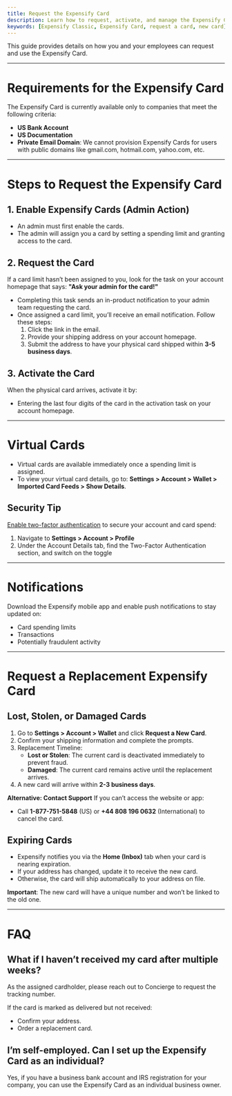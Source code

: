 ```yaml
---
title: Request the Expensify Card
description: Learn how to request, activate, and manage the Expensify Card, including virtual card setup, replacement procedures, and eligibility requirements.
keywords: [Expensify Classic, Expensify Card, request a card, new card]
---
```


This guide provides details on how you and your employees can request and use the Expensify Card.

---

# Requirements for the Expensify Card

The Expensify Card is currently available only to companies that meet the following criteria:
- **US Bank Account**
- **US Documentation**
- **Private Email Domain**: We cannot provision Expensify Cards for users with public domains like gmail.com, hotmail.com, yahoo.com, etc.

---

# Steps to Request the Expensify Card

## 1. Enable Expensify Cards (Admin Action)
- An admin must first enable the cards.
- The admin will assign you a card by setting a spending limit and granting access to the card.

## 2. Request the Card
If a card limit hasn’t been assigned to you, look for the task on your account homepage that says: **"Ask your admin for the card!"**
- Completing this task sends an in-product notification to your admin team requesting the card.
- Once assigned a card limit, you’ll receive an email notification. Follow these steps:
  1. Click the link in the email.
  2. Provide your shipping address on your account homepage.
  3. Submit the address to have your physical card shipped within **3-5 business days**.

## 3. Activate the Card
When the physical card arrives, activate it by:
  - Entering the last four digits of the card in the activation task on your account homepage.

---

# Virtual Cards

- Virtual cards are available immediately once a spending limit is assigned.
- To view your virtual card details, go to:
  **Settings > Account > Wallet > Imported Card Feeds > Show Details**.

## Security Tip
[Enable two-factor authentication](https://help.expensify.com/articles/expensify-classic/settings/Enable-two-factor-authentication) to secure your account and card spend:
1. Navigate to **Settings > Account > Profile**
2. Under the Account Details tab, find the Two-Factor Authentication section, and switch on the toggle

---
# Notifications
Download the Expensify mobile app and enable push notifications to stay updated on:
  - Card spending limits
  - Transactions
  - Potentially fraudulent activity

---

# Request a Replacement Expensify Card

## Lost, Stolen, or Damaged Cards
1. Go to **Settings > Account > Wallet** and click **Request a New Card**.
2. Confirm your shipping information and complete the prompts.
3. Replacement Timeline:
   - **Lost or Stolen**: The current card is deactivated immediately to prevent fraud.
   - **Damaged**: The current card remains active until the replacement arrives.
4. A new card will arrive within **2-3 business days**.

**Alternative: Contact Support**
If you can’t access the website or app:
- Call **1-877-751-5848** (US) or **+44 808 196 0632** (International) to cancel the card.

## Expiring Cards
- Expensify notifies you via the **Home (Inbox)** tab when your card is nearing expiration.
- If your address has changed, update it to receive the new card.
- Otherwise, the card will ship automatically to your address on file.

**Important**: The new card will have a unique number and won’t be linked to the old one.

---

# FAQ

## What if I haven’t received my card after multiple weeks?

As the assigned cardholder, please reach out to Concierge to request the tracking number.

If the card is marked as delivered but not received:
- Confirm your address.
- Order a replacement card.

## I’m self-employed. Can I set up the Expensify Card as an individual?

Yes, if you have a business bank account and IRS registration for your company, you can use the Expensify Card as an individual business owner.

